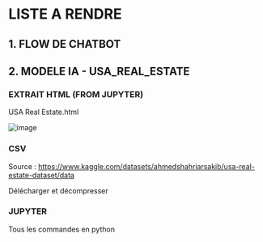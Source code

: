 # LISTE A RENDRE

## 1. FLOW DE CHATBOT

## 2. MODELE IA - USA_REAL_ESTATE

### EXTRAIT HTML (FROM JUPYTER)

USA Real Estate.html

![image](https://github.com/Sangmin-SHIM/AI_USA_REAL_ESTATE/assets/93679283/0ad0d298-070f-479c-a04c-4f2ba8bafbf7)

### CSV

Source : https://www.kaggle.com/datasets/ahmedshahriarsakib/usa-real-estate-dataset/data

Délécharger et décompresser

### JUPYTER

Tous les commandes en python
